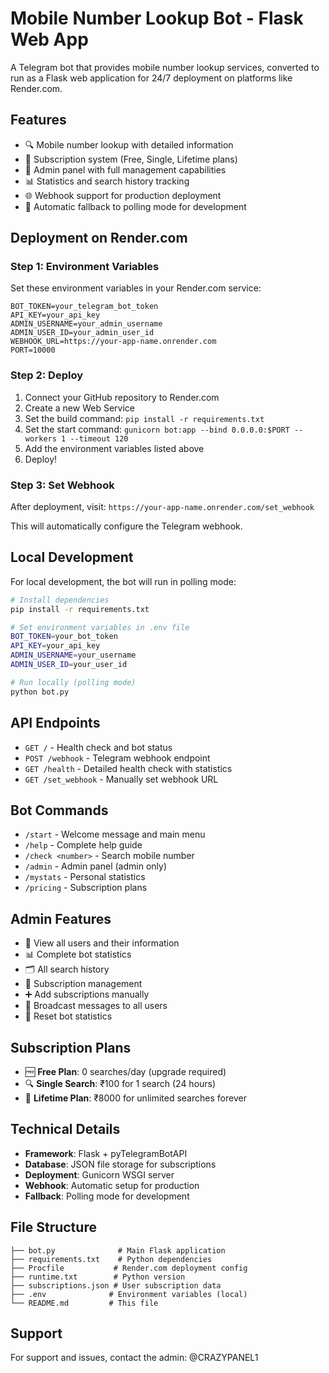 # Mobile Number Lookup Bot - Flask Web App

A Telegram bot that provides mobile number lookup services, converted to run as a Flask web application for 24/7 deployment on platforms like Render.com.

## Features

- 🔍 Mobile number lookup with detailed information
- 💎 Subscription system (Free, Single, Lifetime plans)
- 👑 Admin panel with full management capabilities
- 📊 Statistics and search history tracking
- 🌐 Webhook support for production deployment
- 🔄 Automatic fallback to polling mode for development

## Deployment on Render.com

### Step 1: Environment Variables

Set these environment variables in your Render.com service:

```
BOT_TOKEN=your_telegram_bot_token
API_KEY=your_api_key
ADMIN_USERNAME=your_admin_username
ADMIN_USER_ID=your_admin_user_id
WEBHOOK_URL=https://your-app-name.onrender.com
PORT=10000
```

### Step 2: Deploy

1. Connect your GitHub repository to Render.com
2. Create a new Web Service
3. Set the build command: `pip install -r requirements.txt`
4. Set the start command: `gunicorn bot:app --bind 0.0.0.0:$PORT --workers 1 --timeout 120`
5. Add the environment variables listed above
6. Deploy!

### Step 3: Set Webhook

After deployment, visit: `https://your-app-name.onrender.com/set_webhook`

This will automatically configure the Telegram webhook.

## Local Development

For local development, the bot will run in polling mode:

```bash
# Install dependencies
pip install -r requirements.txt

# Set environment variables in .env file
BOT_TOKEN=your_bot_token
API_KEY=your_api_key
ADMIN_USERNAME=your_username
ADMIN_USER_ID=your_user_id

# Run locally (polling mode)
python bot.py
```

## API Endpoints

- `GET /` - Health check and bot status
- `POST /webhook` - Telegram webhook endpoint
- `GET /health` - Detailed health check with statistics
- `GET /set_webhook` - Manually set webhook URL

## Bot Commands

- `/start` - Welcome message and main menu
- `/help` - Complete help guide
- `/check <number>` - Search mobile number
- `/admin` - Admin panel (admin only)
- `/mystats` - Personal statistics
- `/pricing` - Subscription plans

## Admin Features

- 👥 View all users and their information
- 📊 Complete bot statistics
- 🗂️ All search history
- 💎 Subscription management
- ➕ Add subscriptions manually
- 📢 Broadcast messages to all users
- 🔄 Reset bot statistics

## Subscription Plans

- 🆓 **Free Plan**: 0 searches/day (upgrade required)
- 🔍 **Single Search**: ₹100 for 1 search (24 hours)
- 👑 **Lifetime Plan**: ₹8000 for unlimited searches forever

## Technical Details

- **Framework**: Flask + pyTelegramBotAPI
- **Database**: JSON file storage for subscriptions
- **Deployment**: Gunicorn WSGI server
- **Webhook**: Automatic setup for production
- **Fallback**: Polling mode for development

## File Structure

```
├── bot.py              # Main Flask application
├── requirements.txt    # Python dependencies
├── Procfile           # Render.com deployment config
├── runtime.txt        # Python version
├── subscriptions.json # User subscription data
├── .env              # Environment variables (local)
└── README.md         # This file
```

## Support

For support and issues, contact the admin: @CRAZYPANEL1